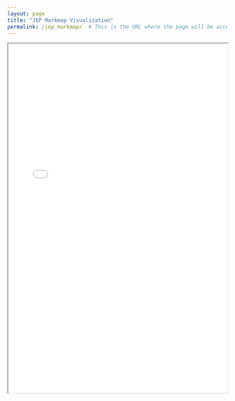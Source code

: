 ```yaml
---
layout: page
title: "JEP Markmap Visualization"
permalink: /jep_markmap/  # This is the URL where the page will be accessible
---
```


<iframe src="/_pages/jep_argument_categories_markmap.html" width="100%" height="800px"></iframe>

